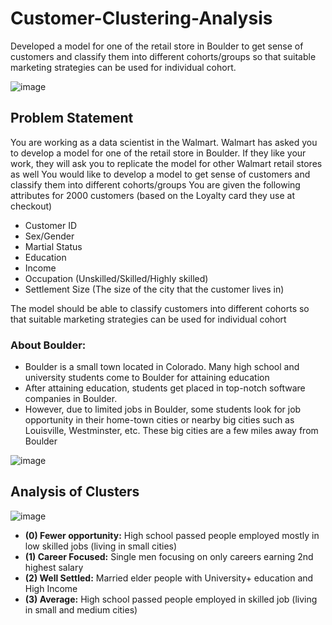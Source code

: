 # Customer-Clustering-Analysis
Developed a model for one of the retail store in Boulder to get sense of customers and classify them into different cohorts/groups so that suitable marketing strategies can be used for individual cohort.

![image](https://github.com/keshavsood80/Customer-Clustering-Analysis/assets/139059600/0956f5b1-fdb1-48fc-ae24-007aea13131f)

## Problem Statement

You are working as a data scientist in the Walmart. Walmart has asked you to develop a model for one of the retail store in Boulder. If they like your work, they will ask you to replicate the model for other Walmart retail stores as well 
You would like to develop a model to get sense of customers and classify them into different cohorts/groups 
You are given the following attributes for 2000 customers (based on the Loyalty card they use at checkout)


- Customer ID
- Sex/Gender
- Martial Status
- Education
- Income
- Occupation (Unskilled/Skilled/Highly skilled)
- Settlement Size (The size of the city that the customer lives in)


The model should be able to classify customers into different cohorts so that suitable marketing strategies can be used for individual cohort

### About Boulder:
- Boulder is a small town located in Colorado. Many high school and university students come to Boulder for attaining education
- After attaining education, students get placed in top-notch software companies in Boulder. 
- However, due to limited jobs in Boulder, some students look for job opportunity in their home-town cities or nearby big cities such as Louisville, Westminster, etc. These big cities are a few miles away from Boulder

![image](https://github.com/keshavsood80/Customer-Clustering-Analysis/assets/139059600/4101f447-4ac4-45fc-8f67-5a80ca50ce99)



## Analysis of Clusters
![image](https://github.com/keshavsood80/Customer-Clustering-Analysis/assets/139059600/b1679738-812b-46bf-b11c-1a6b30013666)

- **(0) Fewer opportunity:** 	High school passed people employed mostly in low skilled jobs (living in small cities) 
-	**(1) Career Focused:**	    Single men focusing on only careers earning 2nd highest salary  
-	**(2) Well Settled:**		    Married elder people with University+ education and High Income 
-	**(3) Average:**		        High school passed people employed in skilled job (living in small and medium cities)		




